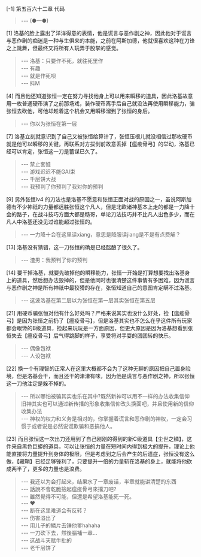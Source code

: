 
[-1] 第五百六十二章 代码
>--- (●—●)<br>

[1] 洛基的脸上露出了洋洋得意的表情，他是谎言与恶作剧之神，因此他对于谎言与恶作剧的痴迷是一种与生俱来的本能，之前在阿斯加德，他就很喜欢这种在刀锋之上跳舞，但最终又将所有人玩弄于股掌的感觉。
>--- 洛基：只要作不死，就往死里作<br>
>--- 有趣<br>
>--- 就是作死呗<br>
>--- 抖M<br>

[4] 而且他还知道张恒一定在努力寻找他身上可以用来瞬移的道具，因此洛基故意用一枚普通硬币演了之前那场戏，装作硬币离手后自己就没法再使用瞬移能力，骗张恒去砍他，可他却趁着这个机会又用瞬移溜到了张恒的身后。
>--- 你以为张恒在第一层<br>

[7] 洛基立刻就意识到了自己又被张恒给算计了，张恒压根儿就没相信过那枚硬币就是他可以瞬移的关键，再联系对方拔剑前故意丢掉【瘟疫骨弓】的举动，洛基已经可以肯定，张恒这一刀是蓄谋已久了。
>--- 禁止套娃<br>
>--- 游戏迟迟不能GAI束<br>
>--- 千层饼大战<br>
>--- 我预判了你预判了我对你的预判<br>

[9] 另外张恒lv4 的刀法也是洛基不愿意和张恒正面对战的原因之一，虽说阿斯加德有不少神祇的力量都远胜张恒这个凡人，但是北欧诸神基本上走的都是一力降十会的路子，在战斗技巧方面大都是糙哥，单论刀法技巧并不比凡人出色多少，而在凡人中洛基还没见过谁能超过张恒的。
>--- 一力降十会在这里读xiang，意思是降服读jiang是不是有点费解？<br>

[13] 洛基没有猜错，这一刀张恒的确是已经酝酿了很久了。
>--- 渣男：我预判了你的预判<br>

[14] 要干掉洛基，就要先破掉他的瞬移能力，张恒一开始是打算想要找出洛基身上的道具，然后想办法毁掉的，但是他同时也很清楚这件事情有多困难，因为谎言与恶作剧之神是所有神祇中最狡猾的存在，张恒知道自己的意图肯定瞒不过洛基。
>--- 这波洛基在第二层以为张恒在第一层其实张恒在第五层<br>

[21] 用硬币骗张恒对他有什么好处吗？严格来说其实也没什么好处，捡【瘟疫骨弓】是因为张恒之前扔了【瘟疫骨弓】，但是洛基其实也不怎么在乎这件所有玩家都会眼馋的B级道具，捡起来玩玩是一方面原因，但更大原因是因为洛基想看到张恒失去【瘟疫骨弓】后气得跳脚的样子，享受将对手耍的团团转的快乐。
>--- 偶像包袱<br>
>--- 人设包袱<br>

[22] 换一个有理智的正常人在这里大概都不会为了这种无聊的原因把自己置身险境，但是洛基会干，而且还干的津津有味，因为他是谎言与恶作剧之神，所以张恒这一刀他注定是躲不掉的。
>--- 所以哪怕被骗其实也乐在其中?既然新神可以用不一样的办法收集信仰旧神其实也可以通过新传播的形象收集信仰改头换面吧，并且使用新的信仰收集办法<br>
>--- 神权的权力和义务是相对的，你掌握着谎言和恶作剧的神权，一定会习惯于或者说是必然说谎欺骗和恶搞他人。<br>

[23] 而且张恒这一次出刀还用到了自己刚刚的得到的新C级道具【尘世之鳞】，这件来自黑色巨蟒的道具，可以让张恒的力量在短时间内得到极大的提升，理论上他能直接将力量提升到身体的极限，但是考虑到之后会产生的后遗症，张恒没有这么做，【藏鞘】已经足够锋利了，只要提升一倍的力量斩在洛基的身上，就能将他砍成两半了，更多的力量也是浪费。
>--- 我还以为会打起来，结果水了一章废话，半章就能讲清楚的东西<br>
>--- 話說不會乾脆撿起瘟疫骨弓來擋刀吧?<br>
>--- 雖然覺得不可能，但還是希望洛基能死一死。<br>
>--- ♥<br>
>--- 断在这里难道会有反转？<br>
>--- 伤害溢出了<br>
>--- 用儿子的鳞片去锤他爹hahaha<br>
>--- 一刀砍下去，然後腦補一章...<br>
>--- 这战斗天赋牛批的<br>
>--- 老千层饼了<br>
